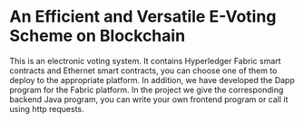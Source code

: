 # An Efficient and Versatile E-Voting Scheme on Blockchain
This is an electronic voting system. It contains Hyperledger Fabric smart contracts and Ethernet smart contracts, you can choose one of them to deploy to the appropriate platform. 
In addition, we have developed the Dapp program for the Fabric platform. In the project we give the corresponding backend Java program, you can write your own frontend program or call it using http requests.
